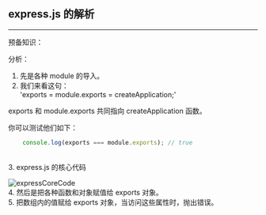 ## express.js 的解析

---

预备知识：




分析：<br />  
1. 先是各种 module 的导入。<br />
2. 我们来看这句： <br />
'exports = module.exports = createApplication;'  

exports 和 module.exports 共同指向 createApplication 函数。<br />

你可以测试他们如下：
```javascript 
    console.log(exports === module.exports); // true
```

<br />
3. express.js 的核心代码 <br />

![expressCoreCode](https://raw.githubusercontent.com/foobull/explore-express/master/collection/expressCore.png)
<br />
4. 然后是把各种函数和对象赋值给 exports 对象。<br />
5. 把数组内的值赋给 exports 对象，当访问这些属性时，抛出错误。